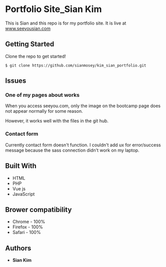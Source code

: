 # Portfolio Site_Sian Kim
This is Sian and this repo is for my portfolio site.
It is live at www.seeyousian.com

## Getting Started

Clone the repo to get started!
```
$ git clone https://github.com/sianmosey/kim_sian_portfolio.git
```

## Issues

### One of my pages about works

When you access seeyou.com, only the image on the bootcamp page does not appear normally for some reason.

However, it works well with the files in the git hub.

### Contact form

Currently contact form doesn't function.
I couldn't add ux for error/success message because the sass connection didn't work on my laptop.

## Built With

* HTML
* PHP
* Vue js
* JavaScript

## Brower compatibility

* Chrome - 100%
* Firefox - 100%
* Safari - 100%


## Authors

* **Sian Kim** 
